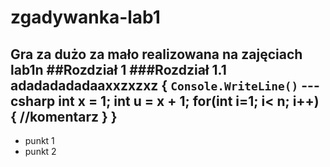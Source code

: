 # zgadywanka-lab1
Gra za dużo za mało realizowana na zajęciach lab1n
##Rozdział 1
###Rozdział 1.1
adadadadadaaxxzxzxz
{
`Console.WriteLine()`
---csharp
int x = 1;
int u = x + 1;
for(int i=1; i< n; i++)
{
//komentarz
}
}
---
- punkt 1
- punkt 2
